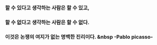 ### 할 수 있다고 생각하는 사람은 할 수 있고,</br>
### 할 수 없다고 생각하는 사람은 할 수 없다.</br>
### 이것은 논쟁의 여지가 없는 명백한 진리이다. &nbsp -Pablo picasso-

<!--
**janghwahyun/janghwahyun** is a ✨ _special_ ✨ repository because its `README.md` (this file) appears on your GitHub profile.

Here are some ideas to get you started:

<a href="https://velog.io/@colorful-stars" target="_blank"><img src="https://img.shields.io/badge/Velog-20c997?style=flat-square&logo=Vimeo&logoColor=white"/></a>

